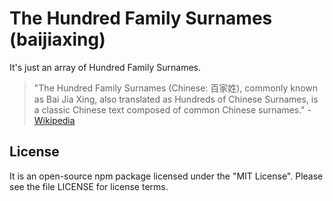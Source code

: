 # The Hundred Family Surnames (baijiaxing)

It's just an array of Hundred Family Surnames.

> "The Hundred Family Surnames (Chinese: 百家姓), commonly known as Bai Jia Xing, also translated as Hundreds of Chinese Surnames, is a classic Chinese text composed of common Chinese surnames." - [Wikipedia](https://en.wikipedia.org/wiki/Hundred_Family_Surnames)

## License

It is an open-source npm package licensed under the "MIT License". Please see the file LICENSE for license terms.

